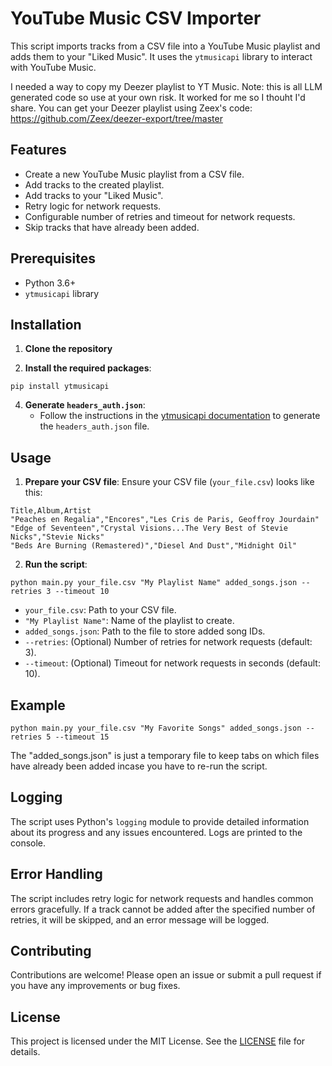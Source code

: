 # YouTube Music CSV Importer

This script imports tracks from a CSV file into a YouTube Music playlist and adds them to your "Liked Music". It uses the `ytmusicapi` library to interact with YouTube Music.

I needed a way to copy my Deezer playlist to YT Music.
Note: this is all LLM generated code so use at your own risk. It worked for me so I thouht I'd share.
You can get your Deezer playlist using Zeex's code: https://github.com/Zeex/deezer-export/tree/master

## Features

- Create a new YouTube Music playlist from a CSV file.
- Add tracks to the created playlist.
- Add tracks to your "Liked Music".
- Retry logic for network requests.
- Configurable number of retries and timeout for network requests.
- Skip tracks that have already been added.

## Prerequisites

- Python 3.6+
- `ytmusicapi` library

## Installation

1. **Clone the repository**


3. **Install the required packages**:
```
pip install ytmusicapi
```

4. **Generate `headers_auth.json`**:
   - Follow the instructions in the [ytmusicapi documentation](https://ytmusicapi.readthedocs.io/en/stable/) to generate the `headers_auth.json` file.

## Usage

1. **Prepare your CSV file**:
   Ensure your CSV file (`your_file.csv`) looks like this:

```
Title,Album,Artist
"Peaches en Regalia","Encores","Les Cris de Paris, Geoffroy Jourdain"
"Edge of Seventeen","Crystal Visions...The Very Best of Stevie Nicks","Stevie Nicks"
"Beds Are Burning (Remastered)","Diesel And Dust","Midnight Oil"
```


2. **Run the script**:
```
python main.py your_file.csv "My Playlist Name" added_songs.json --retries 3 --timeout 10
```


   - `your_file.csv`: Path to your CSV file.
   - `"My Playlist Name"`: Name of the playlist to create.
   - `added_songs.json`: Path to the file to store added song IDs.
   - `--retries`: (Optional) Number of retries for network requests (default: 3).
   - `--timeout`: (Optional) Timeout for network requests in seconds (default: 10).

## Example

```
python main.py your_file.csv "My Favorite Songs" added_songs.json --retries 5 --timeout 15
```

The "added_songs.json" is just a temporary file to keep tabs on which files have already been added incase you have to re-run the script.

## Logging

The script uses Python's `logging` module to provide detailed information about its progress and any issues encountered. Logs are printed to the console.

## Error Handling

The script includes retry logic for network requests and handles common errors gracefully. If a track cannot be added after the specified number of retries, it will be skipped, and an error message will be logged.

## Contributing

Contributions are welcome! Please open an issue or submit a pull request if you have any improvements or bug fixes.

## License

This project is licensed under the MIT License. See the [LICENSE](LICENSE) file for details.




